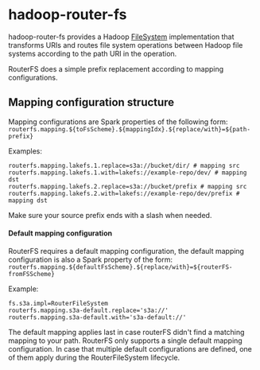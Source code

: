 # hadoop-router-fs
hadoop-router-fs provides a Hadoop [FileSystem](https://hadoop.apache.org/docs/stable/api/org/apache/hadoop/fs/FileSystem.html) implementation that transforms URIs and routes file system operations between Hadoop file systems according to the path URI in the operation.

RouterFS does a simple prefix replacement according to mapping configurations.

## Mapping configuration structure

Mapping configurations are Spark properties of the following form: 
`routerfs.mapping.${toFsScheme}.${mappingIdx}.${replace/with}=${path-prefix}`

Examples:
```properties 
routerfs.mapping.lakefs.1.replace=s3a://bucket/dir/ # mapping src
routerfs.mapping.lakefs.1.with=lakefs://example-repo/dev/ # mapping dst
routerfs.mapping.lakefs.2.replace=s3a://bucket/prefix # mapping src
routerfs.mapping.lakefs.2.with=lakefs://example-repo/dev/prefix # mapping dst
```
Make sure your source prefix ends with a slash when needed. 

#### Default mapping configuration

RouterFS requires a default mapping configuration, the default mapping configuration is also a Spark property of the form: 
`routerfs.mapping.${defaultFsScheme}.${replace/with}=${routerFS-fromFSScheme}`

Example:
```properties
fs.s3a.impl=RouterFileSystem
routerfs.mapping.s3a-default.replace='s3a://'
routerfs.mapping.s3a-default.with='s3a-default://'
```
The default mapping applies last in case routerFS didn't find a matching mapping to your path. RouterFS only supports 
a single default mapping configuration. In case that multiple default configurations are defined, one of them apply 
during the RouterFileSystem lifecycle.  
